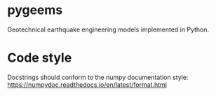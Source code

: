 # pygeems
Geotechnical earthquake engineering models implemented in Python.


# Code style

Docstrings should conform to the numpy documentation style: https://numpydoc.readthedocs.io/en/latest/format.html
